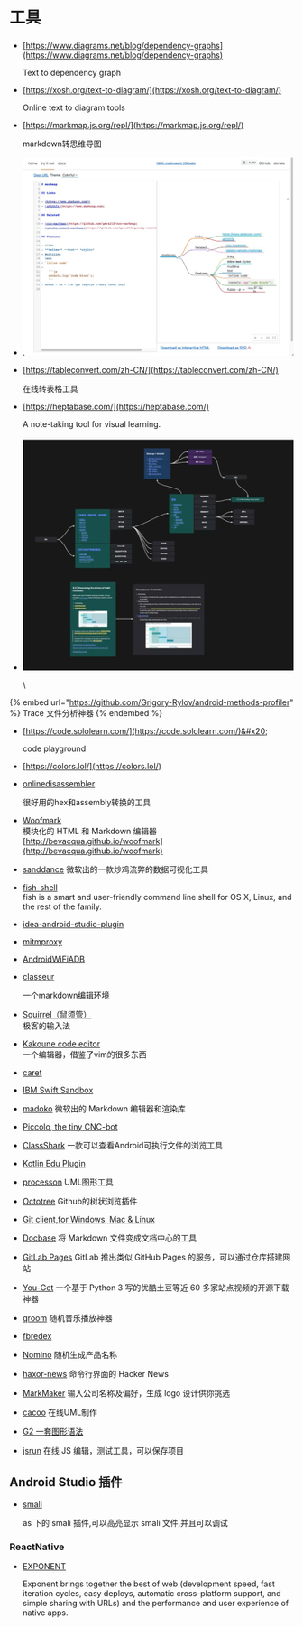 # 工具

###

###

*   [https://www.diagrams.net/blog/dependency-graphs](https://www.diagrams.net/blog/dependency-graphs)

    Text to dependency graph
*   [https://xosh.org/text-to-diagram/](https://xosh.org/text-to-diagram/)

    Online text to diagram tools
*   [https://markmap.js.org/repl/](https://markmap.js.org/repl/)

    markdown转思维导图
* ![](<.gitbook/assets/image (1).png>)
*   [https://tableconvert.com/zh-CN/](https://tableconvert.com/zh-CN/)

    在线转表格工具
*   [https://heptabase.com/](https://heptabase.com/)

    A note-taking tool for visual learning.
*   ![](<.gitbook/assets/image (2).png>)

    \




{% embed url="https://github.com/Grigory-Rylov/android-methods-profiler" %}
Trace 文件分析神器
{% endembed %}

*   [https://code.sololearn.com/](https://code.sololearn.com/)&#x20;

    code playground
* [https://colors.lol/](https://colors.lol/)
*   [onlinedisassembler](https://www.onlinedisassembler.com)&#x20;

    &#x20;很好用的hex和assembly转换的工具
* [Woofmark](http://bevacqua.github.io/woofmark)\
  模块化的 HTML 和 Markdown 编辑器\
  [http://bevacqua.github.io/woofmark](http://bevacqua.github.io/woofmark)
* [sanddance](https://www.sanddance.ms/) 微软出的一款炒鸡流弊的数据可视化工具
* [fish-shell](http://fishshell.com/)\
  fish is a smart and user-friendly command line shell for OS X, Linux, and the rest of the family.
* [idea-android-studio-plugin](https://github.com/Haehnchen/idea-android-studio-plugin)
* [mitmproxy](https://mitmproxy.org/)
* [AndroidWiFiADB](https://github.com/pedrovgs/AndroidWiFiADB)&#x20;
*   [classeur](http://classeur.io/)   &#x20;

    一个markdown编辑环境
* [Squirrel（鼠须管）](http://forrestchang.github.io/2015/10/31/squirrel-recommended/)\
  极客的输入法
* [Kakoune code editor](http://kakoune.org/)\
  一个编辑器，借鉴了vim的很多东西
* [caret](http://caret.io/)
* [IBM Swift Sandbox](http://swiftlang.ng.bluemix.net/#/repl)
* [madoko](https://www.madoko.net/) 微软出的 Markdown 编辑器和渲染库
* [Piccolo, the tiny CNC-bot](http://www.piccolo.cc/)
* [ClassShark](https://github.com/google/android-classyshark) 一款可以查看Android可执行文件的浏览工具
* [Kotlin Edu Plugin](https://plus.google.com/+PhilippeBreault/posts/GyYyANjxNE3)
* [processon](http://www.processon.com/) UML图形工具
* [Octotree](https://chrome.google.com/webstore/detail/octotree/bkhaagjahfmjljalopjnoealnfndnagc) Github的树状浏览插件
* [Git client,for Windows, Mac & Linux](https://www.gitkraken.com/download)
* [Docbase](https://github.com/appbaseio/docbase) 将 Markdown 文件变成文档中心的工具
* [GitLab Pages](http://pages.gitlab.io/?utm\_source=next.36kr.com) GitLab 推出类似 GitHub Pages 的服务，可以通过仓库搭建网站
* [You-Get](https://you-get.org/) 一个基于 Python 3 写的优酷土豆等近 60 多家站点视频的开源下载神器
* [qroom](http://qroom.co/) 随机音乐播放神器
* [fbredex](http://fbredex.com/)
* [Nomino](http://carrapide.com/nomino/?utm\_source=next.36kr.com) 随机生成产品名称
* [haxor-news](https://github.com/donnemartin/haxor-news?utm\_source=next.36kr.com) 命令行界面的 Hacker News
* [MarkMaker](http://emblemmatic.org/markmaker/#/) 输入公司名称及偏好，生成 logo 设计供你挑选
* [cacoo](https://cacoo.com/getstarted/) 在线UML制作
* [G2 一套图形语法](https://g2.alipay.com/demo/)
* [jsrun](http://jsrun.net/) 在线 JS 编辑，测试工具，可以保存项目

## Android Studio 插件

*   [smali](https://github.com/JesusFreke/smali/wiki)

    as 下的 smali 插件,可以高亮显示 smali 文件,并且可以调试

### ReactNative

*   [EXPONENT](https://exponentjs.com/)   &#x20;

    Exponent brings together the best of web (development speed, fast iteration cycles, easy deploys, automatic cross-platform support, and simple sharing with URLs) and the performance and user experience of native apps.
